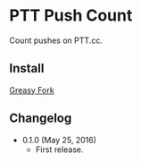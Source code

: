 PTT Push Count
==============

Count pushes on PTT.cc.

Install
-------
[Greasy Fork](https://greasyfork.org/scripts/19937-ptt-push-count)

Changelog
---------
* 0.1.0 (May 25, 2016)
	- First release.
